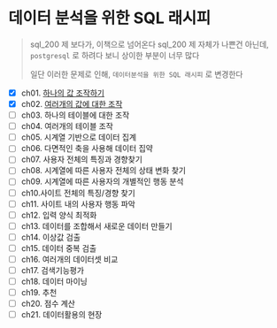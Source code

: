 # 데이터 분석을 위한 SQL 래시피

> sql_200 제 보다가, 이책으로 넘어온다
> sql_200 제 자체가 나쁜건 아닌데, `postgresql` 로 하려다 보니 상이한 부분이 너무 많다
>
> 일단 이러한 문제로 인해, `데이터분석을 위한 SQL 래시피` 로 변경한다

- [x] ch01. [하나의 값 조작하기](./ch01/)
- [x] ch02. [여러개의 값에 대한 조작](./ch02/)
- [ ] ch03. 하나의 테이블에 대한 조작
- [ ] ch04. 여러개의 테이블 조작
- [ ] ch05. 시계열 기반으로 데이터 집계
- [ ] ch06. 다면적인 축을 사용해 데이터 집약
- [ ] ch07. 사용자 전체의 특징과 경향찾기
- [ ] ch08. 시계열에 따른 사용자 전체의 상태 변화 찾기
- [ ] ch09. 시계열에 따른 사용자의 개별적인 행동 분석
- [ ] ch10.사이트 전체의 특징/경향 찾기
- [ ] ch11. 사이트 내의 사용자 행동 파악
- [ ] ch12. 입력 양식 최적화
- [ ] ch13. 데이터를 조합해서 새로운 데이터 만들기
- [ ] ch14. 이상값 검출
- [ ] ch15. 데이터 중복 검출
- [ ] ch16. 여러개의 데이터셋 비교
- [ ] ch17. 검색기능평가
- [ ] ch18. 데이터 마이닝
- [ ] ch19. 추천
- [ ] ch20. 점수 계산
- [ ] ch21. 데이터활용의 현장
